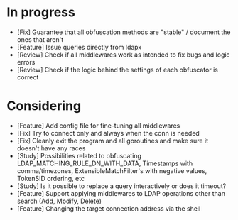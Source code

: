 # In progress

* [Fix] Guarantee that all obfuscation methods are "stable" / document the ones that aren't
* [Feature] Issue queries directly from ldapx
* [Review] Check if all middlewares work as intended to fix bugs and logic errors
* [Review] Check if the logic behind the settings of each obfuscator is correct

# Considering

* [Feature] Add config file for fine-tuning all middlewares
* [Fix] Try to connect only and always when the conn is needed
* [Fix] Cleanly exit the program and all goroutines and make sure it doesn't have any races
* [Study] Possibilities related to obfuscating LDAP_MATCHING_RULE_DN_WITH_DATA, Timestamps with comma/timezones, ExtensibleMatchFilter's with negative values, TokenSID ordering, etc
* [Study] Is it possible to replace a query interactively or does it timeout?
* [Feature] Support applying middlewares to LDAP operations other than search (Add, Modify, Delete)
* [Feature] Changing the target connection address via the shell
